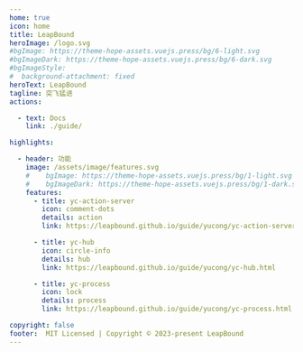 ```yaml
---
home: true
icon: home
title: LeapBound
heroImage: /logo.svg
#bgImage: https://theme-hope-assets.vuejs.press/bg/6-light.svg
#bgImageDark: https://theme-hope-assets.vuejs.press/bg/6-dark.svg
#bgImageStyle:
#  background-attachment: fixed
heroText: LeapBound
tagline: 突飞猛进
actions:

  - text: Docs
    link: ./guide/

highlights:

  - header: 功能
    image: /assets/image/features.svg
    #    bgImage: https://theme-hope-assets.vuejs.press/bg/1-light.svg
    #    bgImageDark: https://theme-hope-assets.vuejs.press/bg/1-dark.svg
    features:
      - title: yc-action-server
        icon: comment-dots
        details: action
        link: https://leapbound.github.io/guide/yucong/yc-action-server.html

      - title: yc-hub
        icon: circle-info
        details: hub
        link: https://leapbound.github.io/guide/yucong/yc-hub.html

      - title: yc-process
        icon: lock
        details: process
        link: https://leapbound.github.io/guide/yucong/yc-process.html

copyright: false
footer:  MIT Licensed | Copyright © 2023-present LeapBound
---
```


